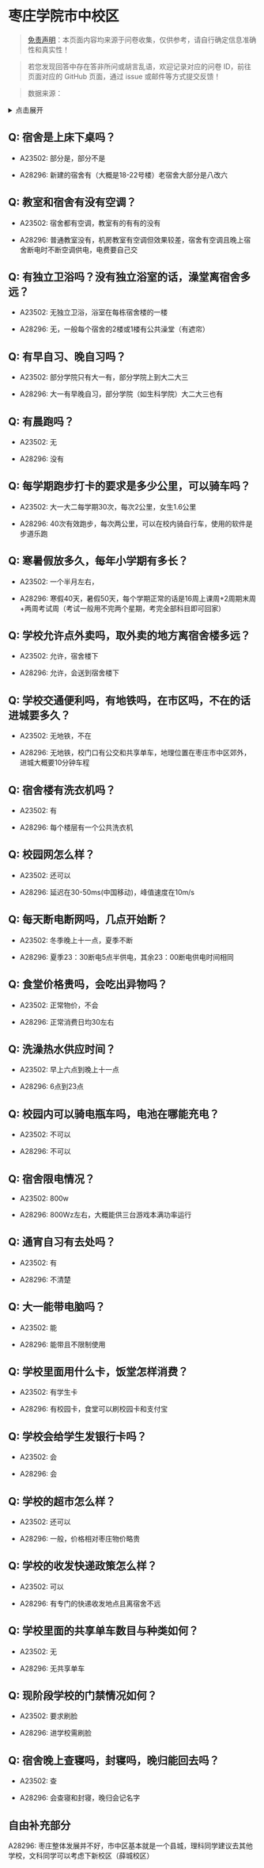 # 枣庄学院市中校区

> [免责声明](https://colleges.chat/#_3)：本页面内容均来源于问卷收集，仅供参考，请自行确定信息准确性和真实性！

> 若您发现回答中存在答非所问或胡言乱语，欢迎记录对应的问卷 ID，前往页面对应的 GitHub 页面，通过 issue 或邮件等方式提交反馈！

> 数据来源：

<details><summary>点击展开</summary>
<ul>
<li>A23502: 匿名 (2024 年 06 月)</li>
<li>A28296: 匿名 (2025 年 05 月)</li>
</ul>
</details>

## Q: 宿舍是上床下桌吗？

- A23502: 部分是，部分不是

- A28296: 新建的宿舍有（大概是18-22号楼）老宿舍大部分是八改六

## Q: 教室和宿舍有没有空调？

- A23502: 宿舍都有空调，教室有的有有的没有

- A28296: 普通教室没有，机房教室有空调但效果较差，宿舍有空调且晚上宿舍断电时不断空调供电，电费要自己交

## Q: 有独立卫浴吗？没有独立浴室的话，澡堂离宿舍多远？

- A23502: 无独立卫浴，浴室在每栋宿舍楼的一楼

- A28296: 无，一般每个宿舍的2楼或1楼有公共澡堂（有遮帘）

## Q: 有早自习、晚自习吗？

- A23502: 部分学院只有大一有，部分学院上到大二大三

- A28296: 大一有早晚自习，部分学院（如生科学院）大二大三也有

## Q: 有晨跑吗？

- A23502: 无

- A28296: 没有

## Q: 每学期跑步打卡的要求是多少公里，可以骑车吗？

- A23502: 大一大二每学期30次，每次2公里，女生1.6公里

- A28296: 40次有效跑步，每次两公里，可以在校内骑自行车，使用的软件是步道乐跑

## Q: 寒暑假放多久，每年小学期有多长？

- A23502: 一个半月左右，

- A28296: 寒假40天，暑假50天，每个学期正常的话是16周上课周+2周期末周+两周考试周（考试一般用不完两个星期，考完全部科目即可回家）

## Q: 学校允许点外卖吗，取外卖的地方离宿舍楼多远？

- A23502: 允许，宿舍楼下

- A28296: 允许，会送到宿舍楼下

## Q: 学校交通便利吗，有地铁吗，在市区吗，不在的话进城要多久？

- A23502: 无地铁，不在

- A28296: 无地铁，校门口有公交和共享单车，地理位置在枣庄市中区郊外，进城大概要10分钟车程

## Q: 宿舍楼有洗衣机吗？

- A23502: 有

- A28296: 每个楼层有一个公共洗衣机

## Q: 校园网怎么样？

- A23502: 还可以

- A28296: 延迟在30-50ms(中国移动)，峰值速度在10m/s

## Q: 每天断电断网吗，几点开始断？

- A23502: 冬季晚上十一点，夏季不断

- A28296: 夏季23：30断电5点半供电，其余23：00断电供电时间相同

## Q: 食堂价格贵吗，会吃出异物吗？

- A23502: 正常物价，不会

- A28296: 正常消费日均30左右

## Q: 洗澡热水供应时间？

- A23502: 早上六点到晚上十一点

- A28296: 6点到23点

## Q: 校园内可以骑电瓶车吗，电池在哪能充电？

- A23502: 不可以

- A28296: 不可以

## Q: 宿舍限电情况？

- A23502: 800w

- A28296: 800Wz左右，大概能供三台游戏本满功率运行

## Q: 通宵自习有去处吗？

- A23502: 有

- A28296: 不清楚

## Q: 大一能带电脑吗？

- A23502: 能

- A28296: 能带且不限制使用

## Q: 学校里面用什么卡，饭堂怎样消费？

- A23502: 有学生卡

- A28296: 有校园卡，食堂可以刷校园卡和支付宝

## Q: 学校会给学生发银行卡吗？

- A23502: 会

- A28296: 会

## Q: 学校的超市怎么样？

- A23502: 还可以

- A28296: 一般，价格相对枣庄物价略贵

## Q: 学校的收发快递政策怎么样？

- A23502: 可以

- A28296: 有专门的快递收发地点且离宿舍不远

## Q: 学校里面的共享单车数目与种类如何？

- A23502: 无

- A28296: 无共享单车

## Q: 现阶段学校的门禁情况如何？

- A23502: 要求刷脸

- A28296: 进学校需刷脸

## Q: 宿舍晚上查寝吗，封寝吗，晚归能回去吗？

- A23502: 查

- A28296: 会查寝和封寝，晚归会记名字

## 自由补充部分

A28296: 枣庄整体发展并不好，市中区基本就是一个县城，理科同学建议去其他学校，文科同学可以考虑下新校区（薛城校区）